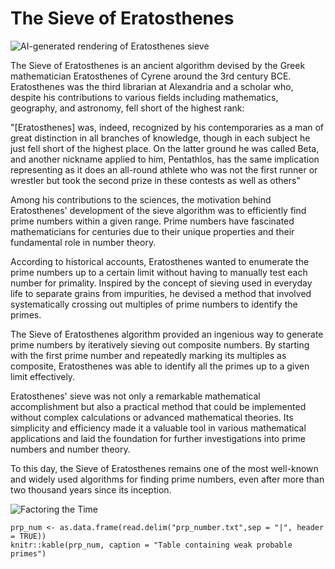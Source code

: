 
# The Sieve of Eratosthenes

![*AI-generated rendering of Eratosthenes
sieve*](file:///C:/Users/jpmonteagudo/Downloads/Eratosthenes.png)

The Sieve of Eratosthenes is an ancient algorithm devised by the Greek
mathematician Eratosthenes of Cyrene around the 3rd century BCE.
Eratosthenes was the third librarian at Alexandria and a scholar who,
despite his contributions to various fields including mathematics,
geography, and astronomy, fell short of the highest rank:
     
"[Eratosthenes] was, indeed, recognized by his contemporaries as a man of great distinction in all branches of knowledge, though in each subject he just fell short of the highest place. On the latter ground he was called Beta, and another nickname applied to him, Pentathlos, has the same implication representing as it does an all-round athlete who was not the first runner or wrestler but took the second  prize in these contests as well as others"


Among his contributions to the sciences, the motivation behind
Eratosthenes' development of the sieve algorithm was to efficiently find
prime numbers within a given range. Prime numbers have fascinated
mathematicians for centuries due to their unique properties and their
fundamental role in number theory.

According to historical accounts, Eratosthenes wanted to enumerate the
prime numbers up to a certain limit without having to manually test each
number for primality. Inspired by the concept of sieving used in
everyday life to separate grains from impurities, he devised a method
that involved systematically crossing out multiples of prime numbers to
identify the primes.

The Sieve of Eratosthenes algorithm provided an ingenious way to
generate prime numbers by iteratively sieving out composite numbers. By
starting with the first prime number and repeatedly marking its
multiples as composite, Eratosthenes was able to identify all the primes
up to a given limit effectively.

Eratosthenes' sieve was not only a remarkable mathematical
accomplishment but also a practical method that could be implemented
without complex calculations or advanced mathematical theories. Its
simplicity and efficiency made it a valuable tool in various
mathematical applications and laid the foundation for further
investigations into prime numbers and number theory.

To this day, the Sieve of Eratosthenes remains one of the most
well-known and widely used algorithms for finding prime numbers, even
after more than two thousand years since its inception.

![*Factoring the
Time*](https://imgs.xkcd.com/comics/factoring_the_time.png)

```{r echo=FALSE}
prp_num <- as.data.frame(read.delim("prp_number.txt",sep = "|", header = TRUE))
knitr::kable(prp_num, caption = "Table containing weak probable primes")
```
